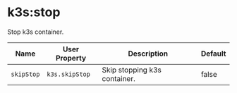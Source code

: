# k3s:stop

Stop k3s container.

| Name | User Property | Description | Default |
| ---- | ------------- | ----------- | ------- |
| `skipStop` | `k3s.skipStop` | Skip stopping k3s container. | false |
